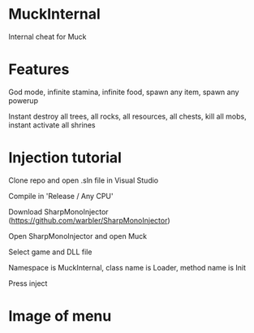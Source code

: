 # MuckInternal
Internal cheat for Muck

# Features
God mode, infinite stamina, infinite food, spawn any item, spawn any powerup

Instant destroy all trees, all rocks, all resources, all chests, kill all mobs, instant activate all shrines

# Injection tutorial

Clone repo and open .sln file in Visual Studio

Compile in 'Release / Any CPU'

Download SharpMonoInjector (https://github.com/warbler/SharpMonoInjector)

Open SharpMonoInjector and open Muck

Select game and DLL file

Namespace is MuckInternal, class name is Loader, method name is Init

Press inject

# Image of menu

